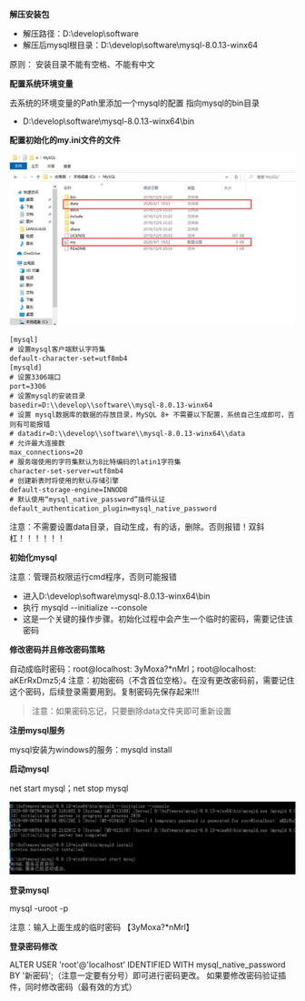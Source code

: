 **解压安装包**

- 解压路径：D:\develop\software
- 解压后mysql根目录：D:\develop\software\mysql-8.0.13-winx64

原则： 安装目录不能有空格、不能有中文

 **配置系统环境变量**

去系统的环境变量的Path里添加一个mysql的配置 指向mysql的bin目录

- D:\develop\software\mysql-8.0.13-winx64\bin

**配置初始化的my.ini文件的文件**

![img](${image}/342ac65c103853438acf022343e3c178cb8088a3.jpeg)

```properties
[mysql]
# 设置mysql客户端默认字符集
default-character-set=utf8mb4
[mysqld]
# 设置3306端口
port=3306
# 设置mysql的安装目录
basedir=D:\\develop\\software\\mysql-8.0.13-winx64
# 设置 mysql数据库的数据的存放目录，MySQL 8+ 不需要以下配置，系统自己生成即可，否则有可能报错
# datadir=D:\\develop\\software\\mysql-8.0.13-winx64\\data
# 允许最大连接数
max_connections=20
# 服务端使用的字符集默认为8比特编码的latin1字符集
character-set-server=utf8mb4
# 创建新表时将使用的默认存储引擎
default-storage-engine=INNODB
# 默认使用“mysql_native_password”插件认证
default_authentication_plugin=mysql_native_password
```

注意：不需要设置data目录，自动生成，有的话，删除。否则报错！双斜杠！！！！！！

**初始化mysql**

注意：管理员权限运行cmd程序，否则可能报错

- 进入D:\develop\software\mysql-8.0.13-winx64\bin
- 执行 mysqld --initialize --console
- 这是一个关键的操作步骤。初始化过程中会产生一个临时的密码，需要记住该密码

**修改密码并且修改密码策略**

自动成临时密码：root@localhost: 3yMoxa?*nMrl；root@localhost: aKErRxDmz5;4
 注意：初始密码（不含首位空格）。在没有更改密码前，需要记住这个密码，后续登录需要用到。复制密码先保存起来!!!

> 注意：如果密码忘记，只要删除data文件夹即可重新设置

**注册mysql服务**

mysql安装为windows的服务：mysqld install

**启动mysql**

net start mysql；net stop mysql

![image-20200806124250213](${image}/image-20200806124250213.png)

**登录mysql**

mysql -uroot -p

注意：输入上面生成的临时密码 【3yMoxa?*nMrl】

**登录密码修改**

ALTER USER 'root'@'localhost' IDENTIFIED WITH mysql_native_password BY '新密码';（注意一定要有分号）即可进行密码更改。
如果要修改密码验证插件，同时修改密码（最有效的方式）